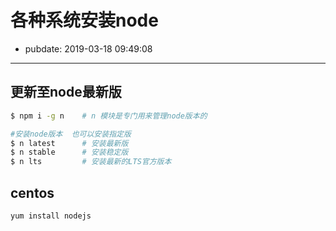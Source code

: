 # 各种系统安装node

- pubdate: 2019-03-18 09:49:08
----------------

## 更新至node最新版

```bash
$ npm i -g n    # n 模块是专门用来管理node版本的

#安装node版本  也可以安装指定版
$ n latest      # 安装最新版
$ n stable      # 安装稳定版
$ n lts         # 安装最新的LTS官方版本
```


## centos
```bash
yum install nodejs
```


